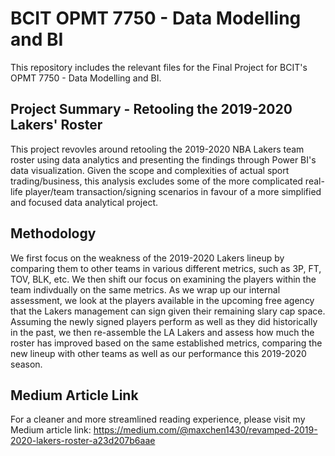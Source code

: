 # BCIT OPMT 7750 - Data Modelling and BI
This repository includes the relevant files for the Final Project for BCIT's OPMT 7750 - Data Modelling and BI.

## Project Summary - Retooling the 2019-2020 Lakers' Roster
This project revovles around retooling the 2019-2020 NBA Lakers team roster using data analytics and presenting the findings through Power BI's data visualization. Given the scope and complexities of actual sport trading/business, this analysis excludes some of the more complicated real-life player/team transaction/signing scenarios in favour of a more simplified and focused data analytical project. 

## Methodology
We first focus on the weakness of the 2019-2020 Lakers lineup by comparing them to other teams in various different metrics, such as 3P, FT, TOV, BLK, etc. We then shift our focus on examining the players within the team indivdually on the same metrics. As we wrap up our internal assessment, we look at the players available in the upcoming free agency that the Lakers management can sign given their remaining slary cap space. Assuming the newly signed players perform as well as they did historically in the past, we then re-assemble the LA Lakers and assess how much the roster has improved based on the same established metrics, comparing the new lineup with other teams as well as our performance this 2019-2020 season. 

## Medium Article Link
For a cleaner and more streamlined reading experience, please visit my Medium article link: https://medium.com/@maxchen1430/revamped-2019-2020-lakers-roster-a23d207b6aae 
